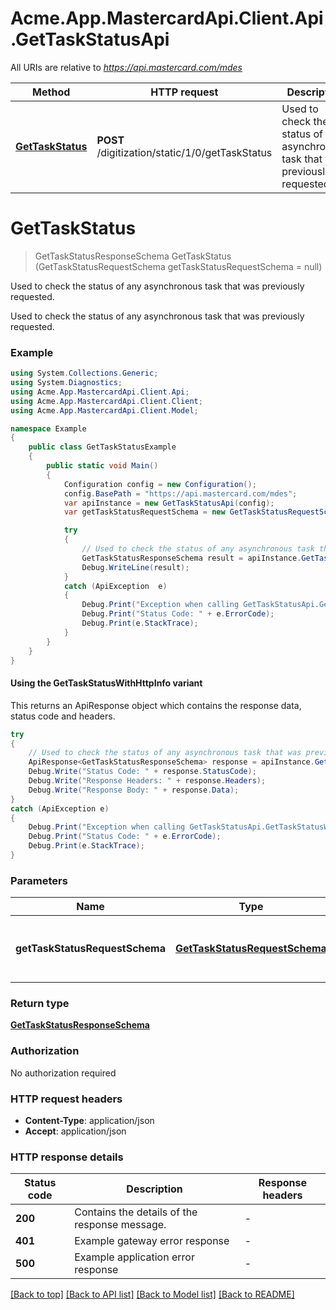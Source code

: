 # Acme.App.MastercardApi.Client.Api.GetTaskStatusApi

All URIs are relative to *https://api.mastercard.com/mdes*

| Method | HTTP request | Description |
|--------|--------------|-------------|
| [**GetTaskStatus**](GetTaskStatusApi.md#gettaskstatus) | **POST** /digitization/static/1/0/getTaskStatus | Used to check the status of any asynchronous task that was previously requested. |

<a id="gettaskstatus"></a>
# **GetTaskStatus**
> GetTaskStatusResponseSchema GetTaskStatus (GetTaskStatusRequestSchema getTaskStatusRequestSchema = null)

Used to check the status of any asynchronous task that was previously requested.

Used to check the status of any asynchronous task that was previously requested. 

### Example
```csharp
using System.Collections.Generic;
using System.Diagnostics;
using Acme.App.MastercardApi.Client.Api;
using Acme.App.MastercardApi.Client.Client;
using Acme.App.MastercardApi.Client.Model;

namespace Example
{
    public class GetTaskStatusExample
    {
        public static void Main()
        {
            Configuration config = new Configuration();
            config.BasePath = "https://api.mastercard.com/mdes";
            var apiInstance = new GetTaskStatusApi(config);
            var getTaskStatusRequestSchema = new GetTaskStatusRequestSchema(); // GetTaskStatusRequestSchema | Contains the details of the request message.  (optional) 

            try
            {
                // Used to check the status of any asynchronous task that was previously requested.
                GetTaskStatusResponseSchema result = apiInstance.GetTaskStatus(getTaskStatusRequestSchema);
                Debug.WriteLine(result);
            }
            catch (ApiException  e)
            {
                Debug.Print("Exception when calling GetTaskStatusApi.GetTaskStatus: " + e.Message);
                Debug.Print("Status Code: " + e.ErrorCode);
                Debug.Print(e.StackTrace);
            }
        }
    }
}
```

#### Using the GetTaskStatusWithHttpInfo variant
This returns an ApiResponse object which contains the response data, status code and headers.

```csharp
try
{
    // Used to check the status of any asynchronous task that was previously requested.
    ApiResponse<GetTaskStatusResponseSchema> response = apiInstance.GetTaskStatusWithHttpInfo(getTaskStatusRequestSchema);
    Debug.Write("Status Code: " + response.StatusCode);
    Debug.Write("Response Headers: " + response.Headers);
    Debug.Write("Response Body: " + response.Data);
}
catch (ApiException e)
{
    Debug.Print("Exception when calling GetTaskStatusApi.GetTaskStatusWithHttpInfo: " + e.Message);
    Debug.Print("Status Code: " + e.ErrorCode);
    Debug.Print(e.StackTrace);
}
```

### Parameters

| Name | Type | Description | Notes |
|------|------|-------------|-------|
| **getTaskStatusRequestSchema** | [**GetTaskStatusRequestSchema**](GetTaskStatusRequestSchema.md) | Contains the details of the request message.  | [optional]  |

### Return type

[**GetTaskStatusResponseSchema**](GetTaskStatusResponseSchema.md)

### Authorization

No authorization required

### HTTP request headers

 - **Content-Type**: application/json
 - **Accept**: application/json


### HTTP response details
| Status code | Description | Response headers |
|-------------|-------------|------------------|
| **200** | Contains the details of the response message.  |  -  |
| **401** | Example gateway error response  |  -  |
| **500** | Example application error response  |  -  |

[[Back to top]](#) [[Back to API list]](../README.md#documentation-for-api-endpoints) [[Back to Model list]](../README.md#documentation-for-models) [[Back to README]](../README.md)

